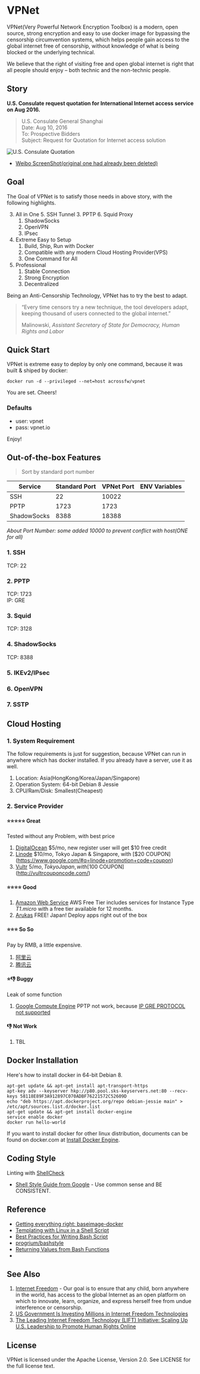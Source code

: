# VPNet

VPNet(Very Powerful Network Encryption Toolbox) is a modern, open source, strong encryption and easy to use docker image for bypassing the censorship circumvention systems, which helps people gain access to the global internet free of censorship, without knowledge of what is being blocked or the underlying technical.

We believe that the right of visiting free and open global internet is right that all people should enjoy – both technic and the non-technic people.

## Story

**U.S. Consulate request quotation for International Internet access service on Aug 2016.**

> U.S. Consulate General Shanghai  
> Date: Aug 10, 2016  
> To: Prospective Bidders  
> Subject: Request for Quotation for Internet access solution  

![U.S. Consulate Quotation](https://raw.githubusercontent.com/AcrossFW/vpnet/master/image/internet-access-solution-quotation-from-us-consulate-shanghai.jpg)

* [Weibo ScreenShot(original one had already been deleted)](https://raw.githubusercontent.com/AcrossFW/vpnet/master/image/vpn-against-gfw-us-consulate-weibo.jpg)

## Goal

The Goal of VPNet is to satisfy those needs in above story, with the following highlights.

3. All in One
    5. SSH Tunnel
    3. PPTP
    6. Squid Proxy
    1. ShadowSocks
    2. OpenVPN
    4. IPsec
2. Extreme Easy to Setup
    1. Build, Ship, Run with Docker
    2. Compatible with any modern Cloud Hosting Provider(VPS)
    3. One Command for All
1. Professional  
    1. Stable Connection
    2. Strong Encryption
    3. Decentralized

Being an Anti-Censorship Technology, VPNet has to try the best to adapt.

> “Every time censors try a new technique, the tool developers adapt, keeping thousand of users connected to the global internet.”  
>  
>   Malinowski, _Assistant Secretary of State for Democracy, Human Rights and Labor_  

## Quick Start

VPNet is extreme easy to deploy by only one command, because it was built & shiped by docker:

```shell
docker run -d --privileged --net=host acrossfw/vpnet
```

You are set. Cheers!

### Defaults

* user: vpnet
* pass: vpnet.io

Enjoy!


## Out-of-the-box Features

> Sort by standard port number

| Service | Standard Port | VPNet Port | ENV Variables |
|   ---   |      ---      |     ---    |      ---      |
|   SSH   |      22       |   10022    |               |
|   PPTP  |      1723     |    1723    |               |
| ShadowSocks |  8388     |   18388    |               |

_About Port Number: some added 10000 to prevent conflict with host(ONE for all)_

### 1. SSH

TCP: 22

### 2. PPTP

TCP: 1723  
IP: GRE

### 3. Squid

TCP: 3128

### 4. ShadowSocks

TCP: 8388

### 5. IKEv2/IPsec


### 6. OpenVPN

### 7. SSTP

## Cloud Hosting

### 1. System Requirement

The follow requirements is just for suggestion, because VPNet can run in anywhere which has docker installed. If you already have a server, use it as well.

1. Location: Asia(HongKong/Korea/Japan/Singapore)
1. Operation System: 64-bit Debian 8 Jessie
1. CPU/Ram/Disk: Smallest(Cheapest)

### 2. Service Provider

#### :star::star::star::star::star: Great

Tested without any Problem, with best price

1. [DigitalOcean](https://m.do.co/c/9304d9484557) $5/mo, new register user will get $10 free credit
1. [Linode](https://www.linode.com/?r=564ab299ba1b198e0eb12fe0a50d559accaa2300) $10/mo, Tokyo Japan & Singapore, with [$20 COUPON](https://www.google.com/#q=linode+promotion+code+coupon)
1. [Vultr](http://www.vultr.com/?ref=6981349) $5/mo, Tokyo Japan, with [$100 COUPON](http://vultrcouponcode.com/)

#### :star::star::star::star: Good

1. [Amazon Web Service](https://aws.amazon.com/free/) AWS Free Tier includes services for Instance Type _T1.micro_ with a free tier available for 12 months.
1. [Arukas](https://arukas.io) FREE! Japan! Deploy apps right out of the box

#### :star::star::star: So So

Pay by RMB, a little expensive.

1. [阿里云](https://cn.aliyun.com/price/product#/ecs/detail)
1. [腾讯云](https://www.qcloud.com/product/cvm.html)


#### :star::-1: Buggy

Leak of some function

1. [Google Compute Engine](https://cloud.google.com) PPTP not work, because [IP GRE PROTOCOL not supported](https://code.google.com/p/google-compute-engine/issues/detail?id=66)

#### :-1: Not Work

1. TBL

## Docker Installation

Here's how to install docker in 64-bit Debian 8.

```shell
apt-get update && apt-get install apt-transport-https
apt-key adv --keyserver hkp://p80.pool.sks-keyservers.net:80 --recv-keys 58118E89F3A912897C070ADBF76221572C52609D
echo "deb https://apt.dockerproject.org/repo debian-jessie main" > /etc/apt/sources.list.d/docker.list
apt-get update && apt-get install docker-engine
service enable docker
docker run hello-world
```

If you want to install docker for other linux distribution, documents can be found on docker.com at [Install Docker Engine](https://docs.docker.com/engine/installation/#installation).

## Coding Style

Linting with [ShellCheck](https://github.com/koalaman/shellcheck)

* [Shell Style Guide from Google](https://google.github.io/styleguide/shell.xml) - Use common sense and BE CONSISTENT.

## Reference

* [Getting everything right: baseimage-docker](https://phusion.github.io/baseimage-docker/)
* [Templating with Linux in a Shell Script](http://serverfault.com/a/699377/276381)
* [Best Practices for Writing Bash Script](http://kvz.io/blog/2013/11/21/bash-best-practices/)
* [progrium/bashstyle](https://github.com/progrium/bashstyle)
* [Returning Values from Bash Functions](http://www.linuxjournal.com/content/return-values-bash-functions)
* 
## See Also

1. [Internet Freedom](www.state.gov/e/eb/cip/netfreedom/index.htm) - Our goal is to ensure that any child, born anywhere in the world, has access to the global Internet as an open platform on which to innovate, learn, organize, and express herself free from undue interference or censorship.
1. [US Government Is Investing Millions in Internet Freedom Technologies](motherboard.vice.com/read/why-the-us-government-is-investing-millions-in-internet-freedom-technologies)
1. [The Leading Internet Freedom Technology (LIFT) Initiative: Scaling Up U.S. Leadership to Promote Human Rights Online](https://blogs.state.gov/stories/2015/10/12/leading-internet-freedom-technology-lift-initiative-scaling-us-leadership-promote)

## License

VPNet is licensed under the Apache License, Version 2.0. See LICENSE for the full license text.
